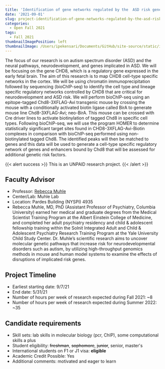 ```yaml
---
title: 'Identification of gene networks regulated by the  ASD risk gene CHD8'
date: '2021-09-01'
slug: project-identification-of-gene-networks-regulated-by-the-asd-risk-gene-chd8
categories:
  - Open Fall 2021
tags:
  - Fall 2021
thumbnailImagePosition: left
thumbnailImage: /Users/ipekensari/Documents/GitHub/site-source/static/img/construction.png
---
```

The focus of our research is on autism spectrum disorder (ASD) and the neural pathways, neurodevelopment, and genes implicated in ASD.  We will be focusing on the gene CHD8, which is a regulatory gene expressed in the early fetal brain. The aim of this research is to map CHD8 cell-type specific networks in the cortex.  We will be using chromatin immunoprecipitation followed by sequencing (bioChIP-seq) to identify the cell type and lineage specific regulatory networks controlled by CHD8 that are critical for neurodevelopment and ASD risk.  We will perform bioChIP-seq using an epitope-tagged Chd8-3XFLAG-Avi transgenic mouse by crossing the mouse with a conditionally activated biotin ligase called BirA to generate mouse line Chd8-3XFLAG-Avi; neo-BirA. This mouse can be crossed with Cre driver lines to activate biotinylation of tagged Chd8 in specific cell types. Following bioChIP-seq, we will use the program HOMER to determine statistically significant target sites found in CHD8-3XFLAG-Avi-Biotin complexes in comparison with bioChIP-seq performed using non-biotinylated tagged Chd8.  The identified peaks will then be matched to genes and this data will be used to generate a cell-type specific regulatory network of genes and enhancers bound by Chd8 that will be assessed for additional genetic risk factors.

<!--more-->

{{< alert success >}}
This is an UNPAID research project.
{{< /alert >}}

## Faculty Advisor
+ Professor: [Rebecca Muhle](https://childadolescentpsych.cumc.columbia.edu/faculty/rebecca-muhle-md)
+ Center/Lab: Muhle Lab
+ Location: Pardes Building (NYSPI) 4935
+ Rebecca Muhle, MD, PhD  (Assistant Professor of Psychiatry, Columbia University) earned her medical and graduate degrees from the Medical Scientist Training Program at the Albert Einstein College of Medicine, and completed her adult psychiatry residency and child & adolescent fellowship training within the Solnit Integrated Adult and Child & Adolescent Psychiatry Research Training Program at the Yale University Child Study Center. Dr. Muhle’s scientific research aims to uncover molecular genetic pathways that increase risk for neurodevelopmental disorders such as autism, by utilizing high-throughput genomics methods in mouse and human model systems to examine the effects of disruptions of implicated risk genes.

## Project Timeline
+ Earliest starting date: 9/7/21
+ End date: 5/31/21
+ Number of hours per week of research expected during Fall 2021: ~8
+ Number of hours per week of research expected during Summer 2022: ~35

## Candidate requirements
+ Skill sets: lab skills in molecular biology (pcr, ChIP), some computational skills a plus
+ Student eligibility: ~~freshman~~, ~~sophomore~~, ~~junior~~, senior, master's
+ International students on F1 or J1 visa: **eligible**
+ Academic Credit Possible: Yes
+ Additional comments: motivated and eager to learn

